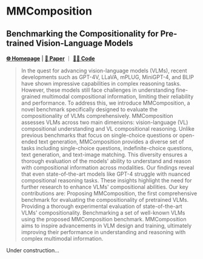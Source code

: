 # MMComposition

## Benchmarking the Compositionality for Pre-trained Vision-Language Models
[**🌐 Homepage**](https://yunlong10.github.io/projects/mmcomposition) | [**🔬 Paper**](https://github.com/yunlong10/MMComposition) ｜ [**👩‍💻 Code**](https://github.com/yunlong10/MMComposition)
> In the quest for advancing vision-language models (VLMs), recent developments such as GPT-4V, LLaVA, mPLUG, MiniGPT-4, and BLIP have shown impressive capabilities in complex reasoning tasks. However, these models still face challenges in understanding fine-grained multimodal compositional information, limiting their reliability and performance. To address this, we introduce MMComposition, a novel benchmark specifically designed to evaluate the compositionality of VLMs comprehensively. MMComposition assesses VLMs across two main dimensions: vision-language (VL) compositional understanding and VL compositional reasoning. Unlike previous benchmarks that focus on single-choice questions or open-ended text generation, MMComposition provides a diverse set of tasks including single-choice questions, indefinite-choice questions, text generation, and text-image matching. This diversity ensures a thorough evaluation of the models' ability to understand and reason with compositional information across modalities. Our findings reveal that even state-of-the-art models like GPT-4 struggle with nuanced compositional reasoning tasks. These insights highlight the need for further research to enhance VLMs' compositional abilities. Our key contributions are:
Proposing MMComposition, the first comprehensive benchmark for evaluating the compositionality of pretrained VLMs.
Providing a thorough experimental evaluation of state-of-the-art VLMs' compositionality.
Benchmarking a set of well-known VLMs using the proposed MMComposition benchmark.
MMComposition aims to inspire advancements in VLM design and training, ultimately improving their performance in understanding and reasoning with complex multimodal information.

Under construction...
